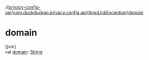 //[privacy-config-api](../../../index.md)/[com.duckduckgo.privacy.config.api](../index.md)/[AmpLinkException](index.md)/[domain](domain.md)

# domain

[jvm]\
val [domain](domain.md): [String](https://kotlinlang.org/api/latest/jvm/stdlib/kotlin/-string/index.html)
